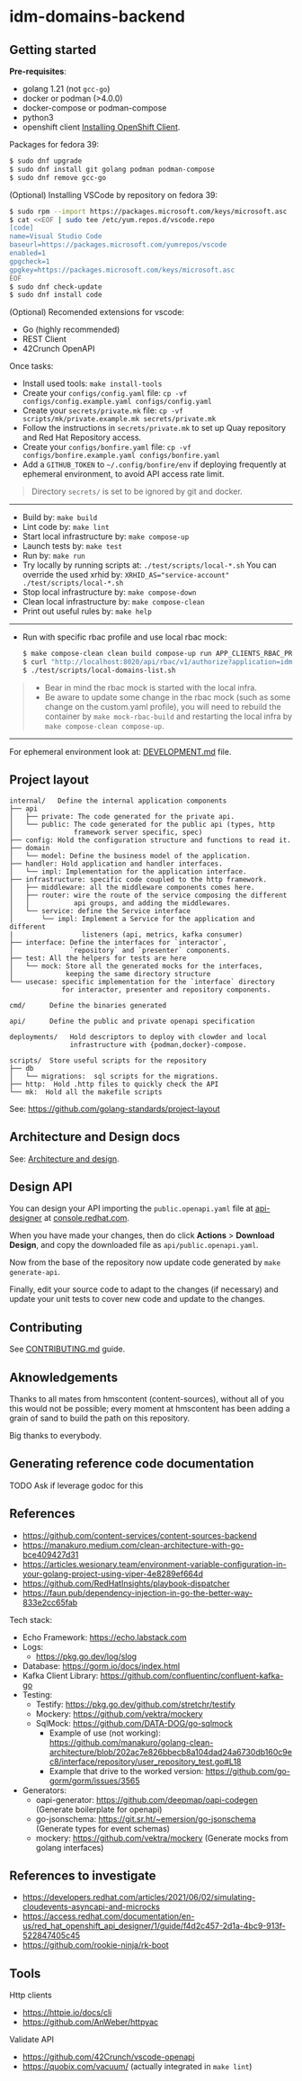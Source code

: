 # idm-domains-backend

## Getting started

**Pre-requisites**:

- golang 1.21 (not `gcc-go`)
- docker or podman (>4.0.0)
- docker-compose or podman-compose
- python3
- openshift client [Installing OpenShift Client](https://docs.openshift.com/container-platform/4.12/cli_reference/openshift_cli/getting-started-cli.html#installing-openshift-cli).

Packages for fedora 39:

```sh
$ sudo dnf upgrade
$ sudo dnf install git golang podman podman-compose
$ sudo dnf remove gcc-go
```

(Optional) Installing VSCode by repository on fedora 39:

```sh
$ sudo rpm --import https://packages.microsoft.com/keys/microsoft.asc
$ cat <<EOF | sudo tee /etc/yum.repos.d/vscode.repo
[code]
name=Visual Studio Code
baseurl=https://packages.microsoft.com/yumrepos/vscode
enabled=1
gpgcheck=1
gpgkey=https://packages.microsoft.com/keys/microsoft.asc
EOF
$ sudo dnf check-update
$ sudo dnf install code
```

(Optional) Recomended extensions for vscode:

- Go (highly recommended)
- REST Client
- 42Crunch OpenAPI

Once tasks:

- Install used tools: `make install-tools`
- Create your `configs/config.yaml` file: `cp -vf configs/config.example.yaml configs/config.yaml`
- Create your `secrets/private.mk` file: `cp -vf scripts/mk/private.example.mk secrets/private.mk`
- Follow the instructions in `secrets/private.mk` to set up Quay repository
  and Red Hat Repository access.
- Create your `configs/bonfire.yaml` file: `cp -vf configs/bonfire.example.yaml configs/bonfire.yaml`
- Add a `GITHUB_TOKEN` to `~/.config/bonfire/env` if deploying frequently at ephemeral environment,
  to avoid API access rate limit.

> Directory `secrets/` is set to be ignored by git and docker.

----

- Build by: `make build`
- Lint code by: `make lint`
- Start local infrastructure by: `make compose-up`
- Launch tests by: `make test`
- Run by: `make run`
- Try locally by running scripts at: `./test/scripts/local-*.sh`
  You can override the used xrhid by: `XRHID_AS="service-account" ./test/scripts/local-*.sh`
- Stop local infrastructure by: `make compose-down`
- Clean local infrastructure by: `make compose-clean`
- Print out useful rules by: `make help`

----

- Run with specific rbac profile and use local rbac mock:

  ```sh
  $ make compose-clean clean build compose-up run APP_CLIENTS_RBAC_PROFILE=domain-read-only
  $ curl "http://localhost:8020/api/rbac/v1/authorize?application=idmsvc"
  $ ./test/scripts/local-domains-list.sh
  ```

> - Bear in mind the rbac mock is started with the local infra.
> - Be aware to update some change in the rbac mock (such as some
>   change on the custom.yaml profile), you will need to rebuild
>   the container by `make mock-rbac-build` and restarting the
>   local infra by `make compose-clean compose-up`.

----

For ephemeral environment look at: [DEVELOPMENT.md](DEVELOPMENT.md) file.

## Project layout

```raw
internal/   Define the internal application components
├── api
│   ├── private: The code generated for the private api.
│   └── public: The code generated for the public api (types, http
│               framework server specific, spec)
├── config: Hold the configuration structure and functions to read it.
├── domain
│   └── model: Define the business model of the application.
├── handler: Hold application and handler interfaces.
│   └── impl: Implementation for the application interface.
├── infrastructure: specific code coupled to the http framework.
│   ├── middleware: all the middleware components comes here.
│   ├── router: wire the route of the service composing the different
│   │           api groups, and adding the middlewares.
│   └── service: define the Service interface
│       └── impl: Implement a Service for the application and different
|                 listeners (api, metrics, kafka consumer)
├── interface: Define the interfaces for `interactor`,
│              `repository` and `presenter` components.
├── test: All the helpers for tests are here
│   └── mock: Store all the generated mocks for the interfaces,
│             keeping the same directory structure
└── usecase: specific implementation for the `interface` directory
             for interactor, presenter and repository components.

cmd/      Define the binaries generated

api/      Define the public and private openapi specification

deployments/   Hold descriptors to deploy with clowder and local
               infrastructure with {podman,docker}-compose.

scripts/  Store useful scripts for the repository
├── db
│   └── migrations:  sql scripts for the migrations.
├── http:  Hold .http files to quickly check the API
└── mk:  Hold all the makefile scripts
```

See: https://github.com/golang-standards/project-layout

## Architecture and Design docs

See: [Architecture and design](docs/ARCHITECTURE.md).

## Design API

You can design your API importing the `public.openapi.yaml` file
at [api-designer](https://console.redhat.com/application-services/api-designer/designs)
at [console.redhat.com](https://console.redhat.com).

When you have made your changes, then do click **Actions** > **Download Design**,
and copy the downloaded file as `api/public.openapi.yaml`.

Now from the base of the repository now update code generated by `make generate-api`.

Finally, edit your source code to adapt to the changes (if necessary)
and update your unit tests to cover new code and update to the changes.

## Contributing

See [CONTRIBUTING.md](docs/CONTRIBUTING.md) guide.

## Aknowledgements

Thanks to all mates from hmscontent (content-sources), without all of you
this would not be possible; every moment at hmscontent has been adding
a grain of sand to build the path on this repository.

Big thanks to everybody.

## Generating reference code documentation

TODO Ask if leverage godoc for this

## References

- https://github.com/content-services/content-sources-backend
- https://manakuro.medium.com/clean-architecture-with-go-bce409427d31
- https://articles.wesionary.team/environment-variable-configuration-in-your-golang-project-using-viper-4e8289ef664d
- https://github.com/RedHatInsights/playbook-dispatcher
- https://faun.pub/dependency-injection-in-go-the-better-way-833e2cc65fab

Tech stack:

- Echo Framework: https://echo.labstack.com
- Logs:
  - https://pkg.go.dev/log/slog
- Database: https://gorm.io/docs/index.html
- Kafka Client Library: https://github.com/confluentinc/confluent-kafka-go
- Testing:
  - Testify: https://pkg.go.dev/github.com/stretchr/testify
  - Mockery: https://github.com/vektra/mockery
  - SqlMock: https://github.com/DATA-DOG/go-sqlmock
    - Example of use (not working): https://github.com/manakuro/golang-clean-architecture/blob/202ac7e826bbecb8a104dad24a6730db160c9ec8/interface/repository/user_repository_test.go#L18
    - Example that drive to the worked version: https://github.com/go-gorm/gorm/issues/3565
- Generators:
  - oapi-generator: https://github.com/deepmap/oapi-codegen   (Generate boilerplate for openapi)
  - go-jsonschema: https://git.sr.ht/~emersion/go-jsonschema  (Generate types for event schemas)
  - mockery: https://github.com/vektra/mockery                (Generate mocks from golang interfaces)

## References to investigate

- https://developers.redhat.com/articles/2021/06/02/simulating-cloudevents-asyncapi-and-microcks
- https://access.redhat.com/documentation/en-us/red_hat_openshift_api_designer/1/guide/f4d2c457-2d1a-4bc9-913f-522847405c45
- https://github.com/rookie-ninja/rk-boot

## Tools

Http clients
- https://httpie.io/docs/cli
- https://github.com/AnWeber/httpyac

Validate API
- https://github.com/42Crunch/vscode-openapi
- https://quobix.com/vacuum/ (actually integrated in `make lint`)

